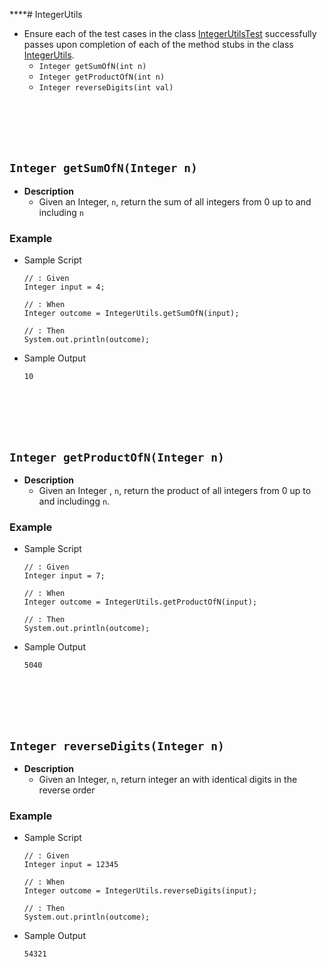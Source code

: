 ****# IntegerUtils
* Ensure each of the test cases in the class [IntegerUtilsTest]() successfully passes upon completion of each of the method stubs in the class [IntegerUtils]().
    * `Integer getSumOfN(int n)` 
    * `Integer getProductOfN(int n)`
    * `Integer reverseDigits(int val)`     









<br><br><br><br>
## `Integer getSumOfN(Integer n)`
* **Description**
    * Given an Integer, `n`, return the sum of all integers from 0 up to and including `n`
### Example
* Sample Script

    ```
    // : Given
    Integer input = 4;
    
    // : When
    Integer outcome = IntegerUtils.getSumOfN(input);
    
    // : Then
    System.out.println(outcome);
    ```



* Sample Output

    ```
    10
    ```
















<br><br><br><br>
## `Integer getProductOfN(Integer n)`
* **Description**
    * Given an Integer , `n`, return the product of all integers from 0 up to and includingg `n`.
### Example
* Sample Script

    ```
    // : Given
    Integer input = 7;
    
    // : When
    Integer outcome = IntegerUtils.getProductOfN(input);
    
    // : Then
    System.out.println(outcome);
    ```



* Sample Output

    ```
    5040
    ```










<br><br><br><br>
## `Integer reverseDigits(Integer n)`
* **Description**
    * Given an Integer, `n`, return integer an with identical digits in the reverse order
### Example
* Sample Script

    ```
    // : Given
    Integer input = 12345
    
    // : When
    Integer outcome = IntegerUtils.reverseDigits(input);
    
    // : Then
    System.out.println(outcome);
    ```



* Sample Output

    ```
    54321
    ```




    
 
    
    
    
    
    

    
    
    
    
    

    
    
    
    
